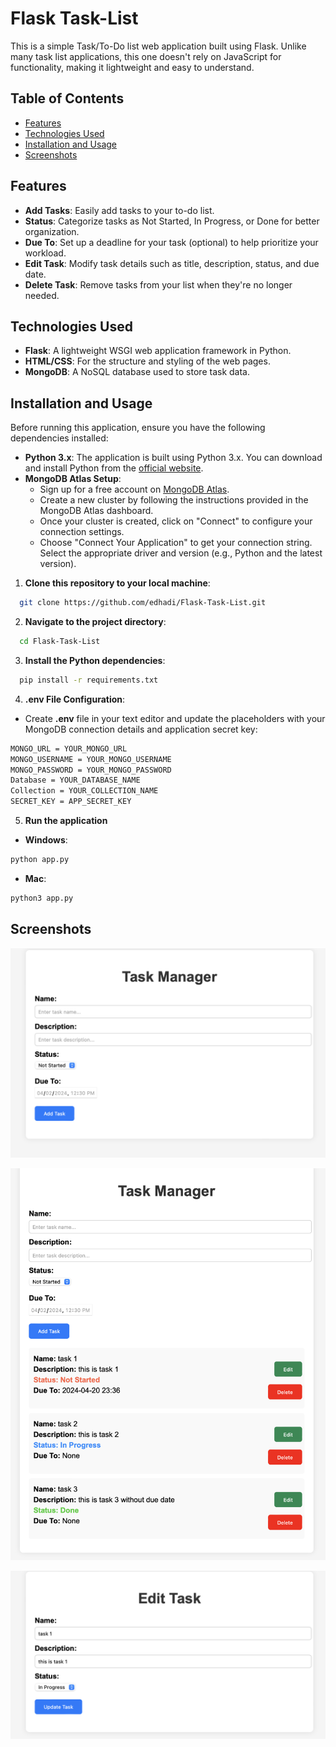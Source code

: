 
# Flask Task-List

This is a simple Task/To-Do list web application built using Flask.  Unlike many task list applications, this one doesn't rely on JavaScript for functionality, making it lightweight and easy to understand.



## Table of Contents

- [Features](#features)
- [Technologies Used](#technologies-used)
- [Installation and Usage](#installation-and-usage)
- [Screenshots](#screenshots)

## Features

- **Add Tasks**: Easily add tasks to your to-do list.
- **Status**: Categorize tasks as Not Started, In Progress, or Done for better organization.
- **Due To**: Set up a deadline for your task (optional) to help prioritize your workload.
- **Edit Task**: Modify task details such as title, description, status, and due date.
- **Delete Task**: Remove tasks from your list when they're no longer needed.


## Technologies Used

- **Flask**: A lightweight WSGI web application framework in Python.
- **HTML/CSS**: For the structure and styling of the web pages.
- **MongoDB**: A NoSQL database used to store task data.
## Installation and Usage

Before running this application, ensure you have the following dependencies installed:

- **Python 3.x**: The application is built using Python 3.x. You can download and install Python from the [official website](https://www.python.org).
- **MongoDB Atlas Setup**:
    - Sign up for a free account on [MongoDB Atlas](https://www.mongodb.com).
    - Create a new cluster by following the instructions provided in the MongoDB Atlas dashboard.
    - Once your cluster is created, click on "Connect" to configure your connection settings.
    - Choose "Connect Your Application" to get your connection string. Select the appropriate driver and version (e.g., Python and the latest version).

1.  **Clone this repository to your local machine**:
```bash
  git clone https://github.com/edhadi/Flask-Task-List.git
```
2. **Navigate to the project directory**:
```bash
  cd Flask-Task-List
```
3. **Install the Python dependencies**:
```bash
  pip install -r requirements.txt
```
4. **.env File Configuration**:
- Create **.env** file in your text editor and update the placeholders with your MongoDB connection details and application secret key:
```bash
MONGO_URL = YOUR_MONGO_URL
MONGO_USERNAME = YOUR_MONGO_USERNAME
MONGO_PASSWORD = YOUR_MONGO_PASSWORD
Database = YOUR_DATABASE_NAME
Collection = YOUR_COLLECTION_NAME
SECRET_KEY = APP_SECRET_KEY
```
5. **Run the application**
- **Windows**:
```bash
python app.py
```
- **Mac**:
```bash
python3 app.py
```
## Screenshots

![App Screenshot](https://github.com/edhadi/rau-projects/blob/main/Image%201.png?raw=true)

![App Screenshot](https://github.com/edhadi/rau-projects/blob/main/image%202.png?raw=true)

![App Screenshot](https://github.com/edhadi/rau-projects/blob/main/image%203.png?raw=true)
